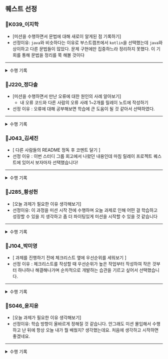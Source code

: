 ## 퀘스트 선정
### 📍K039_이지학   
- [미션을 수행하면서 문법에 대해 새로이 알게된 점 기록하기]
- 선정이유: `java`와 비슷하다는 이유로 부스트캠프에서 `kotlin`을 선택했는데 `java`와 상이하고 다른 문법들이 많았다. 문제 구현에만 집중하느라 정리하지 못했다. 이 기회를 통해 문법을 정리를 쭉 해볼 것이다
- ---
<details>
  <summary>수행 기록</summary>
  이번 프로젝트를 진행하면서 사용했던 문법들을 간략하게 정리했습니다.
  
  ![image](https://github.com/user-attachments/assets/e419c207-c43a-420f-8cec-9fdc2df08905)

  ![image](https://github.com/user-attachments/assets/75777d43-e84f-4507-a9e6-7ffe1fb4c8c5)

  > 정리 내용 일부
</details>

### 📍J220_정다솔
- [미션을 수행하면서 만난 오류에 대한 원인의 사례 알아보기]
  - 내 오류 코드와 다른 사람의 오류 사례 1~2개를 릴레이 노트에 작성하기
- 선정 이유 : 오류에 대해 공부해보면 학습에 큰 도움이 될 것 같아서 선택하였다.
- ---
<details>
  <summary>수행 기록</summary>
<b>월요일</b>
- 내 오류 사례 : 
• WareHouse 객체에서 작업자 객체 리스트를 만들 때 어떤 수를 입력 받던 무조건 작업자가 한 명만 생성되는 오류가 있었다.
- 타인의 오류 사례 : X


<b>화요일</b>
- 내 오류 사례 :
    - 현황판 출력 타이밍 개선 (분류 작업 완료 후, 택배 배송 완료 후 메시지 출력 타이밍 이상함)
        - 배달 완료 혹은 작업 완료 이벤트 발생 시, display함수를 await 키워드로 받아 동기적으로 처리하여 해결하였다.
        
            `this.logiEmitter.on('finishWork', async (finishedWork, worker)=>{
                console.log(await this.monitor.display());
                //...//
            }`
        
- 타인의 오류 사례 : X
* 월요일, 화요일밖에 수행하지 못했고, 타인의 오류 사례는 수집하지 못했습니다. 하지만 꼭 기억해뒀다가 두고두고 오류 들여다보는 습관을 기르겠습니다. 
</details>

### 📍J043_김세진
- [ 다른 사람들의 README 정독 후  코멘트 달기 ]
- 선정 이유 : 이번 스터디 그룹 회고에서 나왔던 내용인데 마침 릴레이 프로젝트 퀘스트에 있어서 보자마자 선택했습니다!
- ---

<details>
  <summary>수행 기록</summary>
  <br>
  잊고 있다가 오늘 피어 세션에 해보았습니다~!
  <img width="900"  src="https://github.com/user-attachments/assets/26dc0043-aaab-4e32-acba-f4b8f389bbbf">
  <img width="900"  src="https://github.com/user-attachments/assets/73530e6f-b4c2-4d0f-a18f-faef12528906">
</details>


### 📍J285_황성헌
- [오늘 과제가 필요한 이유 생각해보기]
- 선정이유: 이 과정을 미션 시작 전에 수행하며 오늘 과제로 인해 어떤 걸 학습하고 성장할 수 있을 지 생각하고 좀 더 파이팅있게 미션을 시작할 수 있을 것 같습니다
- ---
<details>
  <summary>수행 기록</summary>
  
  Day11  
  ![오늘의필요성Day11](https://github.com/user-attachments/assets/c7173277-17e3-44b2-960e-3a42c68ee7d7)
  
  Day13  
  ![오늘의필요성Day13](https://github.com/user-attachments/assets/fefb4ddc-2c03-4e13-a92b-767f9b84d8cd)

</details>

### 📍J104_박미영
- [ 과제를 진행하기 전에 체크리스트 옆에 우선순위를 세워보기 ]
- 선정 이유 : 체크리스트를 작성할 때 우선순위가 높은 작업부터 작성하여 작은 것부터 하나하나 해결해나가며 순차적으로 개발하는 습관을 기르고 싶어서 선택했습니다.
- ---
<details>
  <summary>수행 기록</summary>
  체크리스트를 작성할 때 순차적으로 개발하기 위해 우선순위가 가장 높은 것부터 작성하였습니다.  
  
  Day11  
  ![스크린샷 2024-08-01 215405](https://github.com/user-attachments/assets/91e98ae5-e558-42f2-a725-3c9a64376e3a)
  
  Day12  
  ![스크린샷 2024-08-01 215417](https://github.com/user-attachments/assets/a85d78a9-4f2b-4e09-a2fa-5acfa56c3128)
  
  Day13  
  ![스크린샷 2024-08-01 215443](https://github.com/user-attachments/assets/0126fba4-a242-4a2d-987d-311f4f618875)
  
  Day14  
  ![스크린샷 2024-08-01 215500](https://github.com/user-attachments/assets/cf7b1572-83aa-43f6-9ff9-5f9e1310b0c1)

</details>

### 📍S046_윤지윤
- [오늘 과제가 필요한 이유 생각해보기]
- 선정이유: 학습 방향이 올바르게 정해질 것 같습니다. 안그래도 미션 몰입해서 수행하고 난 뒤에 항상 오늘 내가 뭘 배웠지? 생각했는데요. 처음에 생각하고 시작하면 좋겠네요.
- ---
<details>
  <summary>수행 기록</summary>
  한주동안 .. 잘 지키지 못했습니다. . 실패! 아무 생각없이 요구사항 분석부터 진행해부렀습니다.
  <br>
  제가 이 퀘스트를 선택했던 이유는, 전 주 '함수형 프로그래밍' 미션 후 피어세션에서 얻은 인사이트 때문이었는데요! 저는 그저 '불변 연결리스트를 어떻게 구현할까.. 내 생각대로라면 메모리 효율이 낮아질 것 같은데.. 오 영속성이라는 키워드가 있네? 영속성까지 생각한 불변 연결리스트를 구현해야겠다..' 식으로 기능적인 부분(?)에만 매몰(?)되어 있었는데요! 다음날 피어세션에서 한 분이 미션 의도와, 스위프트에서 추구하는 불변성.. 등 등 미션의 방향성을 언급하셨었거든요. 내가 숲을 먼저 보고 미션을 수행했더라면 어땠을까? 하는 아쉬움이 있었습니다.</br>
  그렇지만 이번에도 실천하지 못했다.. 그냥 미션 수행하기 바빴던 것 같아요 반성 🥲

</details>
